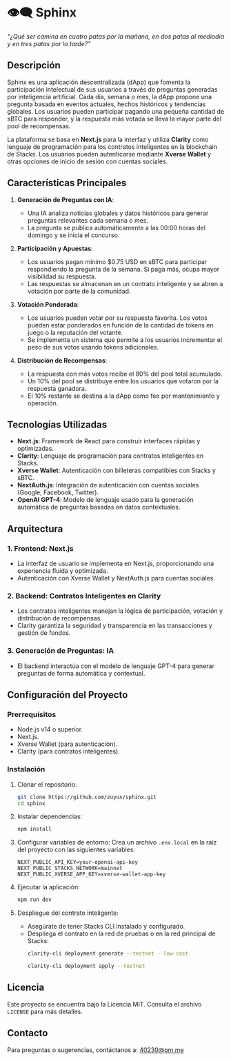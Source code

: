 # 👁️‍🗨️ Sphinx

_"¿Qué ser camina en cuatro patas por la mañana, en dos patas al mediodía y en tres patas por la tarde?"_

## Descripción

Sphinx es una aplicación descentralizada (dApp) que fomenta la participación intelectual de sus usuarios a través de preguntas generadas por inteligencia artificial. Cada día, semana o mes, la dApp propone una pregunta basada en eventos actuales, hechos históricos y tendencias globales. Los usuarios pueden participar pagando una pequeña cantidad de sBTC para responder, y la respuesta más votada se lleva la mayor parte del pool de recompensas.

La plataforma se basa en **Next.js** para la interfaz y utiliza **Clarity** como lenguaje de programación para los contratos inteligentes en la blockchain de Stacks. Los usuarios pueden autenticarse mediante **Xverse Wallet** y otras opciones de inicio de sesión con cuentas sociales.

## Características Principales

1. **Generación de Preguntas con IA**:
   - Una IA analiza noticias globales y datos históricos para generar preguntas relevantes cada semana o mes.
   - La pregunta se publica automáticamente a las 00:00 horas del domingo y se inicia el concurso.

2. **Participación y Apuestas**:
   - Los usuarios pagan mínimo $0.75 USD en sBTC para participar respondiendo la pregunta de la semana. Si paga más, ocupa mayor visibilidad su respuesta.
   - Las respuestas se almacenan en un contrato inteligente y se abren a votación por parte de la comunidad.

3. **Votación Ponderada**:
   - Los usuarios pueden votar por su respuesta favorita. Los votos pueden estar ponderados en función de la cantidad de tokens en juego o la reputación del votante.
   - Se implementa un sistema que permite a los usuarios incrementar el peso de sus votos usando tokens adicionales.

4. **Distribución de Recompensas**:
   - La respuesta con más votos recibe el 80% del pool total acumulado.
   - Un 10% del pool se distribuye entre los usuarios que votaron por la respuesta ganadora.
   - El 10% restante se destina a la dApp como fee por mantenimiento y operación.

## Tecnologías Utilizadas

- **Next.js**: Framework de React para construir interfaces rápidas y optimizadas.
- **Clarity**: Lenguaje de programación para contratos inteligentes en Stacks.
- **Xverse Wallet**: Autenticación con billeteras compatibles con Stacks y sBTC.
- **NextAuth.js**: Integración de autenticación con cuentas sociales (Google, Facebook, Twitter).
- **OpenAI GPT-4**: Modelo de lenguaje usado para la generación automática de preguntas basadas en datos contextuales.

## Arquitectura

### 1. Frontend: Next.js
- La interfaz de usuario se implementa en Next.js, proporcionando una experiencia fluida y optimizada.
- Autenticación con Xverse Wallet y NextAuth.js para cuentas sociales.

### 2. Backend: Contratos Inteligentes en Clarity
- Los contratos inteligentes manejan la lógica de participación, votación y distribución de recompensas.
- Clarity garantiza la seguridad y transparencia en las transacciones y gestión de fondos.

### 3. Generación de Preguntas: IA
- El backend interactúa con el modelo de lenguaje GPT-4 para generar preguntas de forma automática y contextual.

## Configuración del Proyecto

### Prerrequisitos
- Node.js v14 o superior.
- Next.js.
- Xverse Wallet (para autenticación).
- Clarity (para contratos inteligentes).

### Instalación
1. Clonar el repositorio:
   ```bash
   git clone https://github.com/zuyux/sphinx.git
   cd sphinx
   ```

2. Instalar dependencias:
   ```bash
   npm install
   ```

3. Configurar variables de entorno:
   Crea un archivo `.env.local` en la raíz del proyecto con las siguientes variables:
   ```
   NEXT_PUBLIC_API_KEY=your-openai-api-key
   NEXT_PUBLIC_STACKS_NETWORK=mainnet
   NEXT_PUBLIC_XVERSE_APP_KEY=xverse-wallet-app-key
   ```

4. Ejecutar la aplicación:
   ```bash
   npm run dev
   ```

5. Despliegue del contrato inteligente:
   - Asegúrate de tener Stacks CLI instalado y configurado.
   - Despliega el contrato en la red de pruebas o en la red principal de Stacks:
     ```bash
     clarity-cli deployment generate --testnet --low-cost
     ```
     ```bash
     clarity-cli deployment apply --testnet
     ```

## Licencia
Este proyecto se encuentra bajo la Licencia MIT. Consulta el archivo `LICENSE` para más detalles.

## Contacto
Para preguntas o sugerencias, contáctanos a: 40230@pm.me